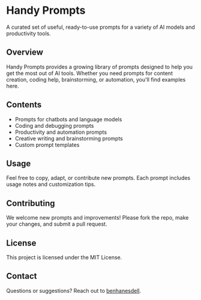 # Handy Prompts

A curated set of useful, ready-to-use prompts for a variety of AI models and productivity tools.

## Overview

Handy Prompts provides a growing library of prompts designed to help you get the most out of AI tools. Whether you need prompts for content creation, coding help, brainstorming, or automation, you'll find examples here.

## Contents

- Prompts for chatbots and language models
- Coding and debugging prompts
- Productivity and automation prompts
- Creative writing and brainstorming prompts
- Custom prompt templates

## Usage

Feel free to copy, adapt, or contribute new prompts. Each prompt includes usage notes and customization tips.

## Contributing

We welcome new prompts and improvements! Please fork the repo, make your changes, and submit a pull request.

## License

This project is licensed under the MIT License.

## Contact

Questions or suggestions? Reach out to [benhanesdell](https://github.com/benhanesdell).
